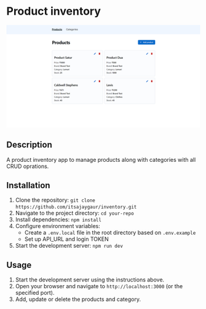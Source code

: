 # Product inventory

<!-- ### For live demo [click here](https://freeweather.vercel.app) -->
![App Screenshot](screenshot.png)

## Description

A product inventory app to manage products along with categories with all CRUD oprations.

## Installation

1. Clone the repository: `git clone https://github.com/itsajaygaur/inventory.git`
2. Navigate to the project directory: `cd your-repo`
3. Install dependencies: `npm install`
4. Configure environment variables:
   - Create a `.env.local` file in the root directory based on `.env.example`
   - Set up API_URL and login TOKEN
5. Start the development server: `npm run dev`

## Usage

1. Start the development server using the instructions above.
2. Open your browser and navigate to `http://localhost:3000` (or the specified port).
3. Add, update or delete the products and category.
